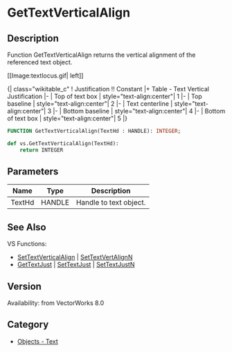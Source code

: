 # GetTextVerticalAlign

## Description
Function GetTextVerticalAlign returns the vertical alignment of the referenced text object.


[[Image:textlocus.gif| left]]

{| class="wikitable_c"
! Justification !! Constant
|+ Table - Text Vertical Justification
|-
| Top of text box 
| style="text-align:center"| 1
|-
| Top baseline 
| style="text-align:center"| 2
|-
| Text centerline 
| style="text-align:center"| 3
|-
| Bottom baseline 
| style="text-align:center"| 4
|-
| Bottom of text box 
| style="text-align:center"| 5
|}

```pascal
FUNCTION GetTextVerticalAlign(TextHd : HANDLE): INTEGER;
```

```python
def vs.GetTextVerticalAlign(TextHd):
    return INTEGER
```

## Parameters
|Name|Type|Description|
|---|---|---|
|TextHd|HANDLE|Handle to text object.|

## See Also
VS Functions:
* [SetTextVerticalAlign](SetTextVerticalAlign.md) | [SetTextVertAlignN](SetTextVertAlignN.md)
* [GetTextJust](GetTextJust.md) | [SetTextJust](SetTextJust.md) | [SetTextJustN](SetTextJustN.md)

## Version
Availability: from VectorWorks 8.0

## Category
* [Objects - Text](../Categories/Objects%20-%20Text.md)
